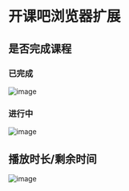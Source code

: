 # 开课吧浏览器扩展

## 是否完成课程
### 已完成
![image](https://user-images.githubusercontent.com/5175751/137658341-6902b0ec-6490-4f39-931e-3cdaa9653c73.png)
### 进行中
![image](https://user-images.githubusercontent.com/5175751/137658690-93acdf21-e8df-4637-a4e4-883715944b5e.png)

## 播放时长/剩余时间
![image](https://user-images.githubusercontent.com/5175751/137658422-2b8809ce-c9ff-4861-adc9-52c71d92b90c.png)

